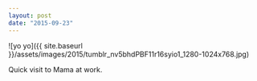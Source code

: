 ```yaml
---
layout: post
date: "2015-09-23"
---
```


![yo yo]({{ site.baseurl }}/assets/images/2015/tumblr_nv5bhdPBF11r16syio1_1280-1024x768.jpg)

Quick visit to Mama at work.
